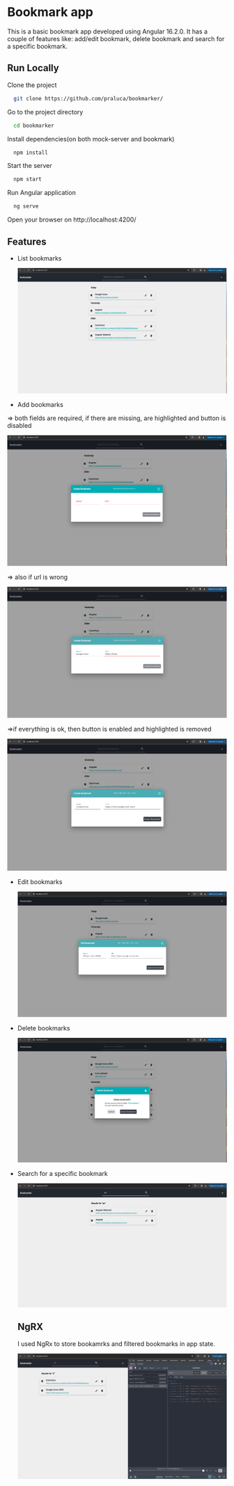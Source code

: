 # Bookmark app

This is a basic bookmark app developed using Angular 16.2.0. It has a couple of features like: add/edit bookmark, delete bookmark and search for a specific bookmark.

## Run Locally

Clone the project

```bash
  git clone https://github.com/praluca/bookmarker/
```

Go to the project directory

```bash
  cd bookmarker
```

Install dependencies(on both mock-server and bookmark)

```bash
  npm install
```

Start the server

```bash
  npm start
```

Run Angular application

```bash
  ng serve
```

Open your browser on http://localhost:4200/

## Features

- List bookmarks

  ![App Screenshot](https://github.com/praluca/bookmarker/blob/main/pictures_of_app/list_bookmarks.png)

- Add bookmarks

=> both fields are required, if there are missing, are highlighted and button is disabled

![App Screenshot](https://github.com/praluca/bookmarker/blob/main/pictures_of_app/error.png)

=> also if url is wrong

![App Screenshot](https://github.com/praluca/bookmarker/blob/main/pictures_of_app/wrong_url_error.png)

=>if everything is ok, then button is enabled and highlighted is removed

![App Screenshot](https://github.com/praluca/bookmarker/blob/main/pictures_of_app/create_bookmark.png)

- Edit bookmarks

  ![App Screenshot](https://github.com/praluca/bookmarker/blob/main/pictures_of_app/edit_bookmark.png)

- Delete bookmarks

  ![App Screenshot](https://github.com/praluca/bookmarker/blob/main/pictures_of_app/delete_bookmark.png)

- Search for a specific bookmark

  ![App Screenshot](https://github.com/praluca/bookmarker/blob/main/pictures_of_app/search_bookmark.png)

  ## NgRX

  I used NgRx to store bookamrks and filtered bookmarks in app state.

  ![App Screenshot](https://github.com/praluca/bookmarker/blob/main/pictures_of_app/ngrx_store.png)
